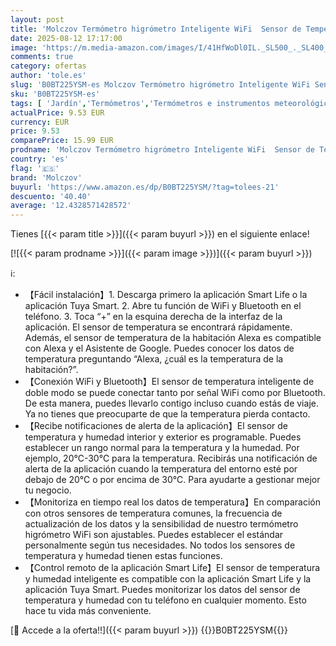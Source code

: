 ```yaml
---
layout: post
title: 'Molczov Termómetro higrómetro Inteligente WiFi  Sensor de Temperatura y Humedad Bluetooth para Interiores y Exteriores  aplicación de termómetro WiFi Alexa Remoto para el hogar. 1 Paquete.'
date: 2025-08-12 17:17:00
image: 'https://m.media-amazon.com/images/I/41HfWoDl0IL._SL500_._SL400_.jpg'
comments: true
category: ofertas
author: 'tole.es'
slug: 'B0BT225YSM-es Molczov Termómetro higrómetro Inteligente WiFi Sensor de...'
sku: 'B0BT225YSM-es'
tags: [ 'Jardín','Termómetros','Termómetros e instrumentos meteorológicos','alexa','inteligente','molczov','wifi','🇪🇸', ]
actualPrice: 9.53 EUR
currency: EUR
price: 9.53
comparePrice: 15.99 EUR
prodname: 'Molczov Termómetro higrómetro Inteligente WiFi  Sensor de Temperatura y Humedad Bluetooth para Interiores y Exteriores  aplicación de termómetro WiFi Alexa Remoto para el hogar. 1 Paquete.'
country: 'es'
flag: '🇪🇸'
brand: 'Molczov'
buyurl: 'https://www.amazon.es/dp/B0BT225YSM/?tag=tolees-21'
descuento: '40.40'
average: '12.4328571428572'
---
```


Tienes [{{< param title >}}]({{< param buyurl >}}) en el siguiente enlace!

[![{{< param prodname >}}]({{< param image >}})]({{< param buyurl >}})

ℹ️:

- 【Fácil instalación】1. Descarga primero la aplicación Smart Life o la aplicación Tuya Smart. 2. Abre tu función de WiFi y Bluetooth en el teléfono. 3. Toca “+” en la esquina derecha de la interfaz de la aplicación. El sensor de temperatura se encontrará rápidamente. Además, el sensor de temperatura de la habitación Alexa es compatible con Alexa y el Asistente de Google. Puedes conocer los datos de temperatura preguntando “Alexa, ¿cuál es la temperatura de la habitación?”.
- 【Conexión WiFi y Bluetooth】El sensor de temperatura inteligente de doble modo se puede conectar tanto por señal WiFi como por Bluetooth. De esta manera, puedes llevarlo contigo incluso cuando estás de viaje. Ya no tienes que preocuparte de que la temperatura pierda contacto.
- 【Recibe notificaciones de alerta de la aplicación】El sensor de temperatura y humedad interior y exterior es programable. Puedes establecer un rango normal para la temperatura y la humedad. Por ejemplo, 20℃-30℃ para la temperatura. Recibirás una notificación de alerta de la aplicación cuando la temperatura del entorno esté por debajo de 20℃ o por encima de 30℃. Para ayudarte a gestionar mejor tu negocio.
- 【Monitoriza en tiempo real los datos de temperatura】En comparación con otros sensores de temperatura comunes, la frecuencia de actualización de los datos y la sensibilidad de nuestro termómetro higrómetro WiFi son ajustables. Puedes establecer el estándar personalmente según tus necesidades. No todos los sensores de temperatura y humedad tienen estas funciones.
- 【Control remoto de la aplicación Smart Life】El sensor de temperatura y humedad inteligente es compatible con la aplicación Smart Life y la aplicación Tuya Smart. Puedes monitorizar los datos del sensor de temperatura y humedad con tu teléfono en cualquier momento. Esto hace tu vida más conveniente.

[🛒 Accede a la oferta!!]({{< param buyurl >}})
{{<world>}}B0BT225YSM{{</world>}}
